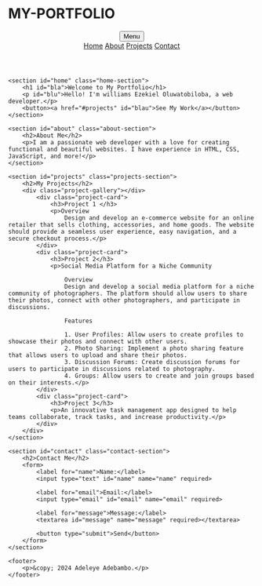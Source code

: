 # MY-PORTFOLIO
<html lang="en">
<head>
    <meta charset="UTF-8">
    <meta name="viewport" content="width=device-width, initial-scale=1.0">
    <title>My Portfolio</title>
    <link rel="stylesheet" href="active.css">
</head>
<body>
    <header>
        <div class="dropdown">
            <button class="deop-btn">Menu</button>
            <div class="dropdown-content">
                <a href="#home">Home</a>
                <a href="#about">About</a>
                <a href="#projects">Projects</a>
                <a href="#contact">Contact</a>
            </div>
        </div>
    </header>

    <section id="home" class="home-section">
        <h1 id="bla">Welcome to My Portfolio</h1>
        <p id="blu">Hello! I'm williams Ezekiel Oluwatobiloba, a web developer.</p>
        <button><a href="#projects" id="blau">See My Work</a></button>
    </section>

    <section id="about" class="about-section">
        <h2>About Me</h2>
        <p>I am a passionate web developer with a love for creating functional and beautiful websites. I have experience in HTML, CSS, JavaScript, and more!</p>
    </section>

    <section id="projects" class="projects-section">
        <h2>My Projects</h2>
        <div class="project-gallery"></div>
            <div class="project-card">
                <h3>Project 1 </h3>
                <p>Overview
                    Design and develop an e-commerce website for an online retailer that sells clothing, accessories, and home goods. The website should provide a seamless user experience, easy navigation, and a secure checkout process.</p>
            </div>
            <div class="project-card">
                <h3>Project 2</h3>
                <p>Social Media Platform for a Niche Community

                    Overview
                    Design and develop a social media platform for a niche community of photographers. The platform should allow users to share their photos, connect with other photographers, and participate in discussions.
                    
                    Features
                    
                    1. User Profiles: Allow users to create profiles to showcase their photos and connect with other users.
                    2. Photo Sharing: Implement a photo sharing feature that allows users to upload and share their photos.
                    3. Discussion Forums: Create discussion forums for users to participate in discussions related to photography.
                    4. Groups: Allow users to create and join groups based on their interests.</p>
            </div>
            <div class="project-card">
                <h3>Project 3</h3>
                <p>An innovative task management app designed to help teams collaborate, track tasks, and increase productivity.</p>
            </div>
        </div>
    </section>

    <section id="contact" class="contact-section">
        <h2>Contact Me</h2>
        <form>
            <label for="name">Name:</label>
            <input type="text" id="name" name="name" required>

            <label for="email">Email:</label>
            <input type="email" id="email" name="email" required>

            <label for="message">Message:</label>
            <textarea id="message" name="message" required></textarea>

            <button type="submit">Send</button>
        </form>
    </section>

    <footer>
        <p>&copy; 2024 Adeleye Adebambo.</p>
    </footer>
</body>
</html>
